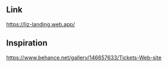 
## Link

https://liz-landing.web.app/

## Inspiration

https://www.behance.net/gallery/146657633/Tickets-Web-site
